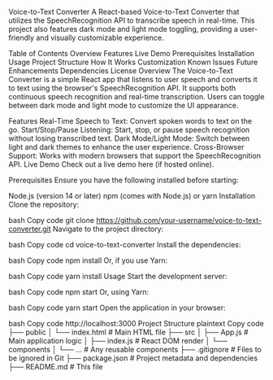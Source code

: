 Voice-to-Text Converter
A React-based Voice-to-Text Converter that utilizes the SpeechRecognition API to transcribe speech in real-time. This project also features dark mode and light mode toggling, providing a user-friendly and visually customizable experience.

Table of Contents
Overview
Features
Live Demo
Prerequisites
Installation
Usage
Project Structure
How It Works
Customization
Known Issues
Future Enhancements
Dependencies
License
Overview
The Voice-to-Text Converter is a simple React app that listens to user speech and converts it to text using the browser's SpeechRecognition API. It supports both continuous speech recognition and real-time transcription. Users can toggle between dark mode and light mode to customize the UI appearance.

Features
Real-Time Speech to Text: Convert spoken words to text on the go.
Start/Stop/Pause Listening: Start, stop, or pause speech recognition without losing transcribed text.
Dark Mode/Light Mode: Switch between light and dark themes to enhance the user experience.
Cross-Browser Support: Works with modern browsers that support the SpeechRecognition API.
Live Demo
Check out a live demo here (if hosted online).

Prerequisites
Ensure you have the following installed before starting:

Node.js (version 14 or later)
npm (comes with Node.js) or yarn
Installation
Clone the repository:

bash
Copy code
git clone https://github.com/your-username/voice-to-text-converter.git
Navigate to the project directory:

bash
Copy code
cd voice-to-text-converter
Install the dependencies:

bash
Copy code
npm install
Or, if you use Yarn:

bash
Copy code
yarn install
Usage
Start the development server:

bash
Copy code
npm start
Or, using Yarn:

bash
Copy code
yarn start
Open the application in your browser:

bash
Copy code
http://localhost:3000
Project Structure
plaintext
Copy code
├── public
│   └── index.html       # Main HTML file
├── src
│   ├── App.js           # Main application logic
│   ├── index.js         # React DOM render
│   └── components
│       └── ...          # Any reusable components
├── .gitignore           # Files to be ignored in Git
├── package.json         # Project metadata and dependencies
├── README.md            # This file
